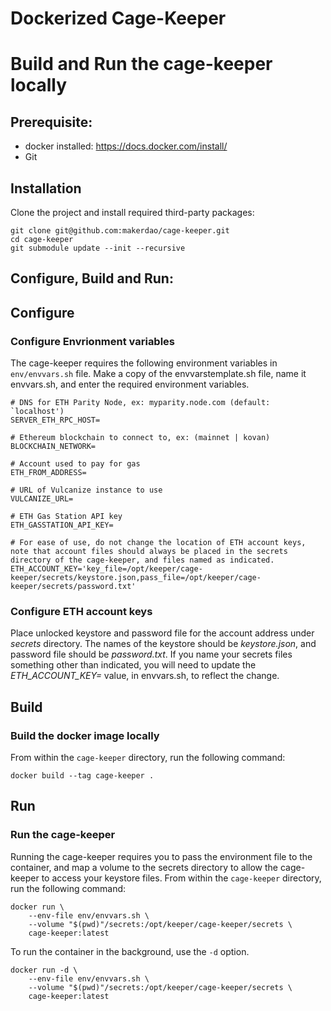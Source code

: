#  Dockerized Cage-Keeper

# Build and Run the cage-keeper locally

## Prerequisite:
- docker installed: https://docs.docker.com/install/
- Git

## Installation
Clone the project and install required third-party packages:
```
git clone git@github.com:makerdao/cage-keeper.git
cd cage-keeper
git submodule update --init --recursive
```

## Configure, Build and Run:

## Configure
### Configure Envrionment variables
The cage-keeper requires the following environment variables in `env/envvars.sh` file.
Make a copy of the envvarstemplate.sh file, name it envvars.sh, and enter the required environment variables.

```
# DNS for ETH Parity Node, ex: myparity.node.com (default: `localhost')
SERVER_ETH_RPC_HOST=

# Ethereum blockchain to connect to, ex: (mainnet | kovan)
BLOCKCHAIN_NETWORK=

# Account used to pay for gas
ETH_FROM_ADDRESS=

# URL of Vulcanize instance to use
VULCANIZE_URL=

# ETH Gas Station API key
ETH_GASSTATION_API_KEY=

# For ease of use, do not change the location of ETH account keys, note that account files should always be placed in the secrets directory of the cage-keeper, and files named as indicated.
ETH_ACCOUNT_KEY='key_file=/opt/keeper/cage-keeper/secrets/keystore.json,pass_file=/opt/keeper/cage-keeper/secrets/password.txt'
```

### Configure ETH account keys

Place unlocked keystore and password file for the account address under *secrets* directory. The names of the keystore should be *keystore.json*, and password file should be *password.txt*. If you name your secrets files something other than indicated, you will need to update the *ETH_ACCOUNT_KEY=* value, in envvars.sh, to reflect the change.

## Build
### Build the docker image locally
From within the `cage-keeper` directory, run the following command:
```
docker build --tag cage-keeper .
```

## Run
### Run the cage-keeper
Running the cage-keeper requires you to pass the environment file to the container, and map a volume to the secrets directory to allow the cage-keeper to access your keystore files.
From within the `cage-keeper` directory, run the following command:
```
docker run \
    --env-file env/envvars.sh \
    --volume "$(pwd)"/secrets:/opt/keeper/cage-keeper/secrets \
    cage-keeper:latest
```

To run the container in the background, use the `-d` option.
```
docker run -d \
    --env-file env/envvars.sh \
    --volume "$(pwd)"/secrets:/opt/keeper/cage-keeper/secrets \
    cage-keeper:latest
```